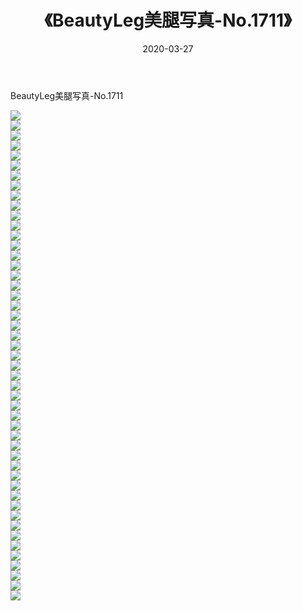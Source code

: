 ﻿---
layout: post
title:  《BeautyLeg美腿写真-No.1711》
date:   2020-03-27
img: http://img.660000.xyz/Sharelink/网络美图/2020/BeautyLeg美腿写真-No.1711/000.jpg
categories: [美女, 清纯, 唯美]
---

BeautyLeg美腿写真-No.1711

  ![](http://img.660000.xyz/Sharelink/网络美图/2020/BeautyLeg美腿写真-No.1711/001.jpg) <br> ![](http://img.660000.xyz/Sharelink/网络美图/2020/BeautyLeg美腿写真-No.1711/002.jpg) <br> ![](http://img.660000.xyz/Sharelink/网络美图/2020/BeautyLeg美腿写真-No.1711/003.jpg) <br> ![](http://img.660000.xyz/Sharelink/网络美图/2020/BeautyLeg美腿写真-No.1711/004.jpg) <br> ![](http://img.660000.xyz/Sharelink/网络美图/2020/BeautyLeg美腿写真-No.1711/005.jpg) <br> ![](http://img.660000.xyz/Sharelink/网络美图/2020/BeautyLeg美腿写真-No.1711/006.jpg) <br> ![](http://img.660000.xyz/Sharelink/网络美图/2020/BeautyLeg美腿写真-No.1711/007.jpg) <br> ![](http://img.660000.xyz/Sharelink/网络美图/2020/BeautyLeg美腿写真-No.1711/008.jpg) <br> ![](http://img.660000.xyz/Sharelink/网络美图/2020/BeautyLeg美腿写真-No.1711/009.jpg) <br> ![](http://img.660000.xyz/Sharelink/网络美图/2020/BeautyLeg美腿写真-No.1711/010.jpg) <br> ![](http://img.660000.xyz/Sharelink/网络美图/2020/BeautyLeg美腿写真-No.1711/011.jpg) <br> ![](http://img.660000.xyz/Sharelink/网络美图/2020/BeautyLeg美腿写真-No.1711/012.jpg) <br> ![](http://img.660000.xyz/Sharelink/网络美图/2020/BeautyLeg美腿写真-No.1711/013.jpg) <br> ![](http://img.660000.xyz/Sharelink/网络美图/2020/BeautyLeg美腿写真-No.1711/014.jpg) <br> ![](http://img.660000.xyz/Sharelink/网络美图/2020/BeautyLeg美腿写真-No.1711/015.jpg) <br> ![](http://img.660000.xyz/Sharelink/网络美图/2020/BeautyLeg美腿写真-No.1711/016.jpg) <br> ![](http://img.660000.xyz/Sharelink/网络美图/2020/BeautyLeg美腿写真-No.1711/017.jpg) <br> ![](http://img.660000.xyz/Sharelink/网络美图/2020/BeautyLeg美腿写真-No.1711/018.jpg) <br> ![](http://img.660000.xyz/Sharelink/网络美图/2020/BeautyLeg美腿写真-No.1711/019.jpg) <br> ![](http://img.660000.xyz/Sharelink/网络美图/2020/BeautyLeg美腿写真-No.1711/020.jpg) <br> ![](http://img.660000.xyz/Sharelink/网络美图/2020/BeautyLeg美腿写真-No.1711/021.jpg) <br> ![](http://img.660000.xyz/Sharelink/网络美图/2020/BeautyLeg美腿写真-No.1711/022.jpg) <br> ![](http://img.660000.xyz/Sharelink/网络美图/2020/BeautyLeg美腿写真-No.1711/023.jpg) <br> ![](http://img.660000.xyz/Sharelink/网络美图/2020/BeautyLeg美腿写真-No.1711/024.jpg) <br> ![](http://img.660000.xyz/Sharelink/网络美图/2020/BeautyLeg美腿写真-No.1711/025.jpg) <br> ![](http://img.660000.xyz/Sharelink/网络美图/2020/BeautyLeg美腿写真-No.1711/026.jpg) <br> ![](http://img.660000.xyz/Sharelink/网络美图/2020/BeautyLeg美腿写真-No.1711/027.jpg) <br> ![](http://img.660000.xyz/Sharelink/网络美图/2020/BeautyLeg美腿写真-No.1711/028.jpg) <br> ![](http://img.660000.xyz/Sharelink/网络美图/2020/BeautyLeg美腿写真-No.1711/029.jpg) <br> ![](http://img.660000.xyz/Sharelink/网络美图/2020/BeautyLeg美腿写真-No.1711/030.jpg) <br> ![](http://img.660000.xyz/Sharelink/网络美图/2020/BeautyLeg美腿写真-No.1711/031.jpg) <br> ![](http://img.660000.xyz/Sharelink/网络美图/2020/BeautyLeg美腿写真-No.1711/032.jpg) <br> ![](http://img.660000.xyz/Sharelink/网络美图/2020/BeautyLeg美腿写真-No.1711/033.jpg) <br> ![](http://img.660000.xyz/Sharelink/网络美图/2020/BeautyLeg美腿写真-No.1711/034.jpg) <br> ![](http://img.660000.xyz/Sharelink/网络美图/2020/BeautyLeg美腿写真-No.1711/035.jpg) <br> ![](http://img.660000.xyz/Sharelink/网络美图/2020/BeautyLeg美腿写真-No.1711/036.jpg) <br> ![](http://img.660000.xyz/Sharelink/网络美图/2020/BeautyLeg美腿写真-No.1711/037.jpg) <br> ![](http://img.660000.xyz/Sharelink/网络美图/2020/BeautyLeg美腿写真-No.1711/038.jpg) <br> ![](http://img.660000.xyz/Sharelink/网络美图/2020/BeautyLeg美腿写真-No.1711/039.jpg) <br> ![](http://img.660000.xyz/Sharelink/网络美图/2020/BeautyLeg美腿写真-No.1711/040.jpg) <br> ![](http://img.660000.xyz/Sharelink/网络美图/2020/BeautyLeg美腿写真-No.1711/041.jpg) <br> ![](http://img.660000.xyz/Sharelink/网络美图/2020/BeautyLeg美腿写真-No.1711/042.jpg) <br> ![](http://img.660000.xyz/Sharelink/网络美图/2020/BeautyLeg美腿写真-No.1711/043.jpg) <br> ![](http://img.660000.xyz/Sharelink/网络美图/2020/BeautyLeg美腿写真-No.1711/044.jpg) <br> ![](http://img.660000.xyz/Sharelink/网络美图/2020/BeautyLeg美腿写真-No.1711/045.jpg) <br> ![](http://img.660000.xyz/Sharelink/网络美图/2020/BeautyLeg美腿写真-No.1711/046.jpg) <br> ![](http://img.660000.xyz/Sharelink/网络美图/2020/BeautyLeg美腿写真-No.1711/047.jpg) <br> ![](http://img.660000.xyz/Sharelink/网络美图/2020/BeautyLeg美腿写真-No.1711/048.jpg) <br> ![](http://img.660000.xyz/Sharelink/网络美图/2020/BeautyLeg美腿写真-No.1711/049.jpg) <br>